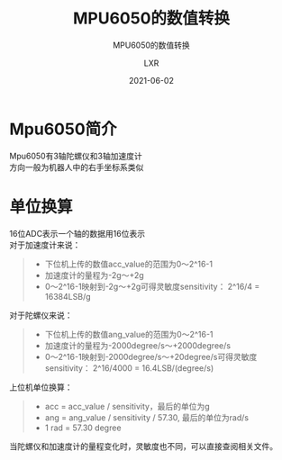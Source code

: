 ﻿---
layout:     post
title:      MPU6050的数值转换
subtitle:   MPU6050的数值转换
date:       2021-06-02
author:     LXR
header-img: img/post-bg-re-vs-ng2.jpg
catalog: true
tags:
    - MPU6050
---

# Mpu6050简介
Mpu6050有3轴陀螺仪和3轴加速度计  
方向一般为机器人中的右手坐标系类似  

# 单位换算
16位ADC表示一个轴的数据用16位表示  
对于加速度计来说：
> * 下位机上传的数值acc_value的范围为0～2^16-1
> * 加速度计的量程为-2g～+2g
> * 0～2^16-1映射到-2g～+2g可得灵敏度sensitivity： 2^16/4 = 16384LSB/g

对于陀螺仪来说：
> * 下位机上传的数值ang_value的范围为0～2^16-1
> * 加速度计的量程为-2000degree/s～+2000degree/s
> * 0～2^16-1映射到-2000degree/s～+20degree/s可得灵敏度sensitivity： 2^16/4000 = 16.4LSB/(degree/s)

上位机单位换算：
> * acc = acc_value / sensitivity，最后的单位为g
> * ang = ang_value / sensitivity / 57.30, 最后的单位为rad/s
> * 1 rad = 57.30 degree

当陀螺仪和加速度计的量程变化时，灵敏度也不同，可以直接查阅相关文件。





